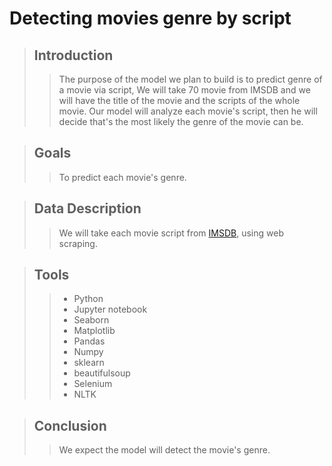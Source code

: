 # Detecting movies genre by script


> ## Introduction
> 
>>The purpose of the model we plan to build is to predict genre of a movie via script, We will take 70 movie from IMSDB and we will have the title of the movie and the scripts of the whole movie.
>>Our model will analyze each movie's script, then he will decide that's the most likely the genre of the movie can be.

> ## Goals
> 
>> To predict each movie's genre.


> ## Data Description
> 
>> We will take each movie script from [IMSDB](https://imsdb.com/), using web scraping.
>

 > ## Tools
 > 
 >> - Python
 >> - Jupyter notebook
 >> - Seaborn
 >> - Matplotlib
 >> - Pandas
 >> - Numpy
 >> - sklearn
 >> - beautifulsoup
 >> - Selenium
 >> - NLTK

> ## Conclusion 
> 
>> We expect the model will detect the movie's genre.

